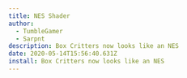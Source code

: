```yaml
---
title: NES Shader
author:
  - TumbleGamer
  - Sarpnt
description: Box Critters now looks like an NES
date: 2020-05-14T15:56:40.631Z
install: Box Critters now looks like an NES
---
```

